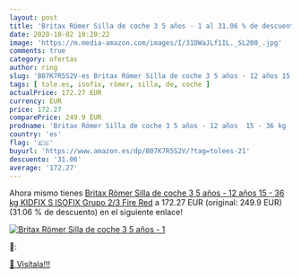 ```yaml
---
layout: post
title: 'Britax Römer Silla de coche 3 5 años - 1 al 31.06 % de descuento'
date: 2020-10-02 10:29:22
image: 'https://m.media-amazon.com/images/I/31DWaJLf1IL._SL200_.jpg'
comments: true
category: ofertas
author: ring
slug: 'B07K7R5S2V-es Britax Römer Silla de coche 3 5 años - 12 años 15 - 36 kg...'
tags: [ tole.es, isofix, römer, silla, de, coche ]
actualPrice: 172.27 EUR
currency: EUR
price: 172.27
comparePrice: 249.9 EUR
prodname: 'Britax Römer Silla de coche 3 5 años - 12 años  15 - 36 kg  KIDFIX S  ISOFIX  Grupo 2/3  Fire Red'
country: 'es'
flag: '🇪🇸'
buyurl: 'https://www.amazon.es/dp/B07K7R5S2V/?tag=tolees-21'
descuento: '31.06'
average: '172.27'
---
```


Ahora mismo tienes [Britax Römer Silla de coche 3 5 años - 12 años  15 - 36 kg  KIDFIX S  ISOFIX  Grupo 2/3  Fire Red](https://www.amazon.es/dp/B07K7R5S2V/?tag=tolees-21) a 172.27 EUR (original: 249.9 EUR) (31.06 %  de descuento) en el siguiente enlace!

[![Britax Römer Silla de coche 3 5 años - 1](https://m.media-amazon.com/images/I/31DWaJLf1IL._SL200_.jpg)](https://www.amazon.es/dp/B07K7R5S2V/?tag=tolees-21)

🔎:


[🛒 Visítala!!!](https://www.amazon.es/dp/B07K7R5S2V/?tag=tolees-21)
